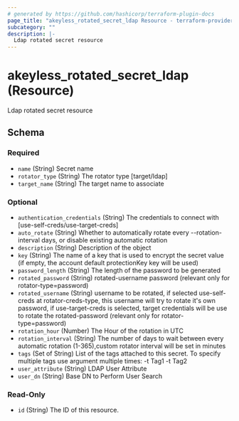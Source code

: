 ```yaml
---
# generated by https://github.com/hashicorp/terraform-plugin-docs
page_title: "akeyless_rotated_secret_ldap Resource - terraform-provider-akeyless"
subcategory: ""
description: |-
  Ldap rotated secret resource
---
```


# akeyless_rotated_secret_ldap (Resource)

Ldap rotated secret resource



<!-- schema generated by tfplugindocs -->
## Schema

### Required

- `name` (String) Secret name
- `rotator_type` (String) The rotator type [target/ldap]
- `target_name` (String) The target name to associate

### Optional

- `authentication_credentials` (String) The credentials to connect with [use-self-creds/use-target-creds]
- `auto_rotate` (String) Whether to automatically rotate every --rotation-interval days, or disable existing automatic rotation
- `description` (String) Description of the object
- `key` (String) The name of a key that is used to encrypt the secret value (if empty, the account default protectionKey key will be used)
- `password_length` (String) The length of the password to be generated
- `rotated_password` (String) rotated-username password (relevant only for rotator-type=password)
- `rotated_username` (String) username to be rotated, if selected use-self-creds at rotator-creds-type, this username will try to rotate it's own password, if use-target-creds is selected, target credentials will be use to rotate the rotated-password (relevant only for rotator-type=password)
- `rotation_hour` (Number) The Hour of the rotation in UTC
- `rotation_interval` (String) The number of days to wait between every automatic rotation (1-365),custom rotator interval will be set in minutes
- `tags` (Set of String) List of the tags attached to this secret. To specify multiple tags use argument multiple times: -t Tag1 -t Tag2
- `user_attribute` (String) LDAP User Attribute
- `user_dn` (String) Base DN to Perform User Search

### Read-Only

- `id` (String) The ID of this resource.


